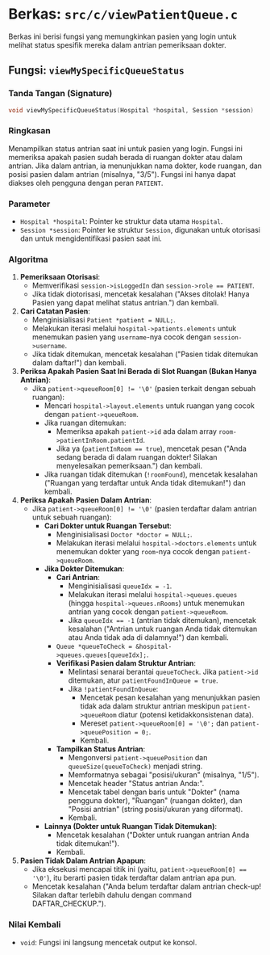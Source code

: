 # Berkas: `src/c/viewPatientQueue.c`

Berkas ini berisi fungsi yang memungkinkan pasien yang login untuk melihat status spesifik mereka dalam antrian pemeriksaan dokter.

## Fungsi: `viewMySpecificQueueStatus`

### Tanda Tangan (Signature)
```c
void viewMySpecificQueueStatus(Hospital *hospital, Session *session)
```

### Ringkasan
Menampilkan status antrian saat ini untuk pasien yang login. Fungsi ini memeriksa apakah pasien sudah berada di ruangan dokter atau dalam antrian. Jika dalam antrian, ia menunjukkan nama dokter, kode ruangan, dan posisi pasien dalam antrian (misalnya, "3/5"). Fungsi ini hanya dapat diakses oleh pengguna dengan peran `PATIENT`.

### Parameter
*   `Hospital *hospital`: Pointer ke struktur data utama `Hospital`.
*   `Session *session`: Pointer ke struktur `Session`, digunakan untuk otorisasi dan untuk mengidentifikasi pasien saat ini.

### Algoritma
1.  **Pemeriksaan Otorisasi**:
    *   Memverifikasi `session->isLoggedIn` dan `session->role == PATIENT`.
    *   Jika tidak diotorisasi, mencetak kesalahan ("Akses ditolak! Hanya Pasien yang dapat melihat status antrian.") dan kembali.
2.  **Cari Catatan Pasien**:
    *   Menginisialisasi `Patient *patient = NULL;`.
    *   Melakukan iterasi melalui `hospital->patients.elements` untuk menemukan pasien yang `username`-nya cocok dengan `session->username`.
    *   Jika tidak ditemukan, mencetak kesalahan ("Pasien tidak ditemukan dalam daftar!") dan kembali.
3.  **Periksa Apakah Pasien Saat Ini Berada di Slot Ruangan (Bukan Hanya Antrian)**:
    *   Jika `patient->queueRoom[0] != '\0'` (pasien terkait dengan sebuah ruangan):
        *   Mencari `hospital->layout.elements` untuk ruangan yang cocok dengan `patient->queueRoom`.
        *   Jika ruangan ditemukan:
            *   Memeriksa apakah `patient->id` ada dalam array `room->patientInRoom.patientId`.
            *   Jika ya (`patientInRoom == true`), mencetak pesan ("Anda sedang berada di dalam ruangan dokter! Silakan menyelesaikan pemeriksaan.") dan kembali.
        *   Jika ruangan tidak ditemukan (`!roomFound`), mencetak kesalahan ("Ruangan yang terdaftar untuk Anda tidak ditemukan!") dan kembali.
4.  **Periksa Apakah Pasien Dalam Antrian**:
    *   Jika `patient->queueRoom[0] != '\0'` (pasien terdaftar dalam antrian untuk sebuah ruangan):
        *   **Cari Dokter untuk Ruangan Tersebut**:
            *   Menginisialisasi `Doctor *doctor = NULL;`.
            *   Melakukan iterasi melalui `hospital->doctors.elements` untuk menemukan dokter yang `room`-nya cocok dengan `patient->queueRoom`.
        *   **Jika Dokter Ditemukan**:
            *   **Cari Antrian**:
                *   Menginisialisasi `queueIdx = -1`.
                *   Melakukan iterasi melalui `hospital->queues.queues` (hingga `hospital->queues.nRooms`) untuk menemukan antrian yang cocok dengan `patient->queueRoom`.
                *   Jika `queueIdx == -1` (antrian tidak ditemukan), mencetak kesalahan ("Antrian untuk ruangan Anda tidak ditemukan atau Anda tidak ada di dalamnya!") dan kembali.
            *   `Queue *queueToCheck = &hospital->queues.queues[queueIdx];`.
            *   **Verifikasi Pasien dalam Struktur Antrian**:
                *   Melintasi senarai berantai `queueToCheck`. Jika `patient->id` ditemukan, atur `patientFoundInQueue = true`.
                *   Jika `!patientFoundInQueue`:
                    *   Mencetak pesan kesalahan yang menunjukkan pasien tidak ada dalam struktur antrian meskipun `patient->queueRoom` diatur (potensi ketidakkonsistenan data).
                    *   Mereset `patient->queueRoom[0] = '\0';` dan `patient->queuePosition = 0;`.
                    *   Kembali.
            *   **Tampilkan Status Antrian**:
                *   Mengonversi `patient->queuePosition` dan `queueSize(queueToCheck)` menjadi string.
                *   Memformatnya sebagai "posisi/ukuran" (misalnya, "1/5").
                *   Mencetak header "Status antrian Anda:".
                *   Mencetak tabel dengan baris untuk "Dokter" (nama pengguna dokter), "Ruangan" (ruangan dokter), dan "Posisi antrian" (string posisi/ukuran yang diformat).
                *   Kembali.
        *   **Lainnya (Dokter untuk Ruangan Tidak Ditemukan)**:
            *   Mencetak kesalahan ("Dokter untuk ruangan antrian Anda tidak ditemukan!").
            *   Kembali.
5.  **Pasien Tidak Dalam Antrian Apapun**:
    *   Jika eksekusi mencapai titik ini (yaitu, `patient->queueRoom[0] == '\0'`), itu berarti pasien tidak terdaftar dalam antrian apa pun.
    *   Mencetak kesalahan ("Anda belum terdaftar dalam antrian check-up! Silakan daftar terlebih dahulu dengan command DAFTAR_CHECKUP.").

### Nilai Kembali
*   `void`: Fungsi ini langsung mencetak output ke konsol.
